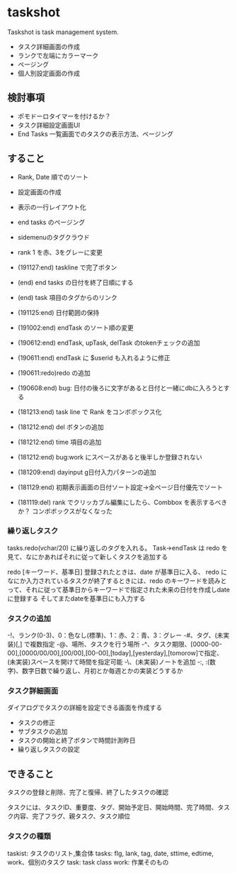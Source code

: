 # taskshot
Taskshot is task management system.

- タスク詳細画面の作成
- ランクで左端にカラーマーク
- ページング
- 個人別設定画面の作成


## 検討事項

- ポモドーロタイマーを付けるか？
- タスク詳細設定画面UI
- End Tasks 一覧画面でのタスクの表示方法、ページング


## すること

- Rank, Date 順でのソート
- 設定画面の作成
- 表示の一行レイアウト化
- end tasks のページング
- sidemenuのタグクラウド

- rank 1 を赤、3をグレーに変更

- (191127:end) taskline で完了ボタン
- (end) end tasks の日付を終了日順にする
- (end) task 項目のタグからのリンク
- (191125:end) 日付範囲の保持
- (191002:end) endTask のソート順の変更
- (190612:end) endTask, upTask, delTask のtokenチェックの追加
- (190611:end) endTask に $userid も入れるように修正
- (190611:redo)redo の追加
- (190608:end) bug: 日付の後ろに文字があると日付と一緒にdbに入ろうとする
- (181213:end) task line で Rank をコンボボックス化
- (181212:end) del ボタンの追加
- (181212:end) time 項目の追加
- (181212:end) bug:work にスペースがあると後半しか登録されない
- (181209:end) dayinput g日付入力パターンの追加
- (181129:end) 初期表示画面の日付ソート設定→全ページ日付優先でソート
- (181119:del) rank でクリッカブル編集にしたら、Combbox を表示するべきか？
 コンボボックスがなくなった


### 繰り返しタスク

tasks.redo(vchar/20) に繰り返しのタグを入れる。
Task->endTask は redo を見て、なにかあればそれに従って新しくタスクを追加する

redo [キーワード、基準日]
登録されたときは、date が基準日に入る、
redo になにか入力されているタスクが終了するときには、redo のキーワードを読みとって、それに従って基準日からキーワードで指定された未来の日付を作成しdateに登録する
そしてまたdateを基準日にも入力する


### タスクの追加

-!、ランク(0-3)、0：色なし(標準)、1：赤、2：青、3：グレー
-#、タグ、(未実装)[,] で複数指定
-@、場所、タスクを行う場所
-^、タスク期限、[0000-00-00],[0000/00/00],[00/00],[00-00],[today],[yesterday],[tomorow]で指定、(未実装)スペースを開けて時間を指定可能
-\\、(未実装)ノートを追加
-:, :(数字)、数字日数で繰り返し、月初とか毎週とかの実装どうするか


### タスク詳細画面

ダイアログでタスクの詳細を設定できる画面を作成する
- タスクの修正
- サブタスクの追加
- タスクの開始と終了ボタンで時間計測昨日
- 繰り返しタスクの設定


## できること

タスクの登録と削除、完了と復帰、終了したタスクの確認

タスクには、タスクID、重要度、タグ、開始予定日、開始時間、完了時間、タスク内容、完了フラグ、親タスク、タスク順位


### タスクの種類

taskist: タスクのリスト,集合体
tasks: flg, lank, tag, date, sttime, edtime, work、個別のタスク
task: task class
work: 作業そのもの
